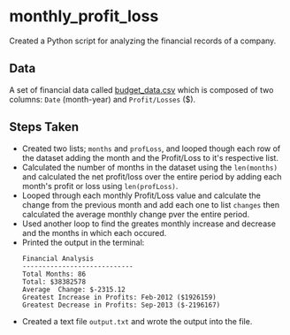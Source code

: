 # monthly_profit_loss
Created a Python script for analyzing the financial records of a company.

## Data
A set of financial data called [budget_data.csv](monthly_profit_loss/Resources/budget_data.csv) which is composed of two columns: `Date` (month-year) and `Profit/Losses` ($). 

## Steps Taken
* Created two lists; `months` and `profLoss`, and looped though each row of the dataset adding the month and the Profit/Loss to it's respective list.
* Calculated the number of months in the dataset using the `len(months)` and calculated the net profit/loss over the entire period by adding each month's profit or loss using `len(profLoss)`.
* Looped through each monthly Profit/Loss value and calculate the change from the previous month and add each one to list `changes` then calculated the average monthly change pver the entire period.
* Used another loop to find the greates monthly increase and decrease and the months in which each occured.
* Printed the output in the terminal:
  ```text
  Financial Analysis
  ----------------------------
  Total Months: 86
  Total: $38382578
  Average  Change: $-2315.12
  Greatest Increase in Profits: Feb-2012 ($1926159)
  Greatest Decrease in Profits: Sep-2013 ($-2196167)
  ```
* Created a text file `output.txt` and wrote the output into the file.


